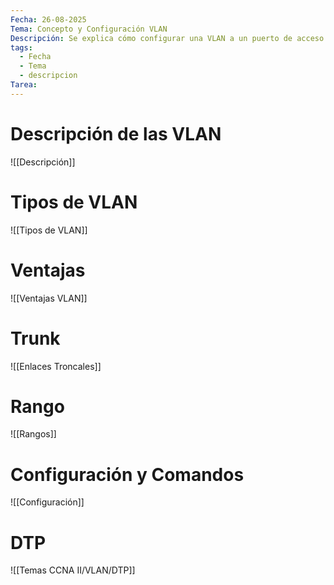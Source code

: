 ```yaml
---
Fecha: 26-08-2025
Tema: Concepto y Configuración VLAN
Descripción: Se explica cómo configurar una VLAN a un puerto de acceso y a un puerto troncal.
tags:
  - Fecha
  - Tema
  - descripcion
Tarea:
---
```


# Descripción de las VLAN
![[Descripción]]

# Tipos de VLAN

![[Tipos de VLAN]]

# Ventajas

![[Ventajas VLAN]]

# Trunk

![[Enlaces Troncales]]

# Rango

![[Rangos]]

# Configuración y Comandos

![[Configuración]]

# DTP

![[Temas CCNA II/VLAN/DTP]]
